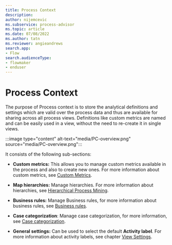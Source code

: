 ```yaml
---
title: Process Context
description:
author: nijemcevic
ms.subservice: process-advisor
ms.topic: article
ms.date: 07/08/2022
ms.author: tatn
ms.reviewer: angieandrews
search.app:
- Flow
search.audienceType:
- flowmaker
- enduser
---
```


# Process Context

The purpose of Process context is to store the analytical definitions and settings which are valid over the process data and thus are available for sharing across all process views. Definitions like custom metrics are named and can be easily used in a view, without the need to re-create it in single views.

:::image type="content" alt-text="media/PC-overview.png" source="media/PC-overview.png":::

It consists of the following sub-sections:

- **Custom metrics:** This allows you to manage custom metrics available in the process and also to create new ones. For more information about custom metrics, see [Custom Metrics](custom-metrics.md).

- **Map hierarchies:** Manage hierarchies. For more information about hierarchies, see [Hierarchical Process Mining](hierarchical-process-mining.md).

- **Business rules:** Manage Business rules, for more information about business rules, see [Business rules](business-rules.md).

- **Case categorization**: Manage case categorization, for more information, see [Case categorization](case-categorization.md).

- **General settings:** Can be used to select the default **Activity label**. For more information about activity labels, see chapter [View Settings](view-settings.md).




